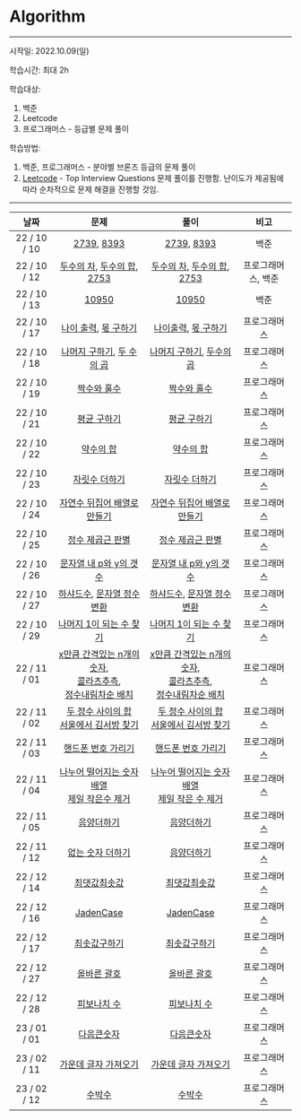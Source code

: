 # Algorithm
------

시작일: 2022.10.09(일)

학습시간: 최대 2h

학습대상: 

1. 백준
1. Leetcode
1. 프로그래머스 - 등급별 문제 풀이

학습방법: 

1. 백준, 프로그래머스 - 분야별 브론즈 등급의 문제 풀이
1. [Leetcode](https://leetcode.com/explore/interview/card/top-interview-questions-easy/) - Top Interview Questions 문제 풀이를 진행함. 난이도가 제공됨에 따라 순차적으로 문제 해결을 진행할 것임.

------



|     날짜      |                             문제                             |                             풀이                             |        비고        |
| :-----------: | :----------------------------------------------------------: | :----------------------------------------------------------: | :----------------: |
| 22 / 10 / 10  | [2739](https://www.acmicpc.net/problem/2739), [8393](https://www.acmicpc.net/problem/8393) | [2739](https://github.com/LeeJoobang/Algorithm/blob/main/001_Swift/Algorithm/Algorithm/2739.swift), [8393](https://github.com/LeeJoobang/Algorithm/blob/main/001_Swift/Algorithm/Algorithm/8393.swift) |        백준        |
| 22 / 10 / 12  | [두수의 차](https://school.programmers.co.kr/learn/courses/30/lessons/120803), [두수의 합](https://school.programmers.co.kr/learn/courses/30/lessons/120802), [2753](https://www.acmicpc.net/problem/2753) | [두수의 차](https://github.com/LeeJoobang/Algorithm/blob/main/001_Swift/Algorithm/Algorithm/minus.swift), [두수의 합](https://github.com/LeeJoobang/Algorithm/blob/main/001_Swift/Algorithm/Algorithm/sum.swift), [2753](https://github.com/LeeJoobang/Algorithm/blob/main/001_Swift/Algorithm/Algorithm/2753.swift) | 프로그래머스, 백준 |
| 22 / 10 / 13  |        [10950](https://www.acmicpc.net/problem/10950)        | [10950](https://github.com/LeeJoobang/Algorithm/blob/main/001_Swift/Algorithm/Algorithm/10950.swift) |        백준        |
| 22 / 10 / 17  | [나이 출력](https://school.programmers.co.kr/learn/courses/30/lessons/120820), [몫 구하기](https://school.programmers.co.kr/learn/courses/30/lessons/120805) | [나이출력](https://github.com/LeeJoobang/Algorithm/blob/main/001_Swift/Algorithm/Algorithm/age.swift), [몫 구하기](https://github.com/LeeJoobang/Algorithm/blob/main/001_Swift/Algorithm/Algorithm/quotient.swift) |    프로그래머스    |
| 22 / 10 / 18  | [나머지 구하기](https://school.programmers.co.kr/learn/courses/30/lessons/120810), [두 수의 곱](https://school.programmers.co.kr/learn/courses/30/lessons/120804) | [나머지 구하기](https://github.com/LeeJoobang/Algorithm/blob/main/001_Swift/Algorithm/Algorithm/%EB%82%98%EB%A8%B8%EC%A7%80%EA%B5%AC%ED%95%98%EA%B8%B0.swift), [두수의 곱](https://github.com/LeeJoobang/Algorithm/blob/main/001_Swift/Algorithm/Algorithm/%EB%91%90%EC%88%98%EC%9D%98%EA%B3%B1.swift) |    프로그래머스    |
| 22 / 10 / 19  | [짝수와 홀수](https://school.programmers.co.kr/learn/courses/30/lessons/12937) | [짝수와 홀수](https://github.com/LeeJoobang/Algorithm/blob/main/001_Swift/Algorithm/Algorithm/%EC%A7%9D%EC%88%98%EC%99%80%ED%99%80%EC%88%98.swift) |    프로그래머스    |
| 22 / 10  / 21 | [평균 구하기](https://school.programmers.co.kr/learn/courses/30/lessons/12944) | [평균 구하기](https://github.com/LeeJoobang/Algorithm/blob/main/001_Swift/Algorithm/Algorithm/%ED%8F%89%EA%B7%A0%EA%B5%AC%ED%95%98%EA%B8%B0.swift) |    프로그래머스    |
| 22 / 10 / 22  | [약수의 합](https://school.programmers.co.kr/learn/courses/30/lessons/12928) | [약수의 합](https://github.com/LeeJoobang/Algorithm/blob/main/001_Swift/Algorithm/Algorithm/%EC%95%BD%EC%88%98%EA%B5%AC%ED%95%98%EA%B8%B0.swift) |    프로그래머스    |
| 22 / 10 / 23  | [자릿수 더하기](https://school.programmers.co.kr/learn/courses/30/lessons/12931) | [자릿수 더하기](https://github.com/LeeJoobang/Algorithm/blob/main/001_Swift/Algorithm/Algorithm/%EC%9E%90%EB%A6%BF%EC%88%98%EA%B5%AC%ED%95%98%EA%B8%B0.swift) |    프로그래머스    |
| 22 / 10 / 24  | [자연수 뒤집어 배열로 만들기](https://school.programmers.co.kr/learn/courses/30/lessons/12932) | [자연수 뒤집어 배열로 만들기](https://github.com/LeeJoobang/Algorithm/blob/main/001_Swift/Algorithm/Algorithm/%EC%9E%90%EC%97%B0%EC%88%98%EB%92%A4%EC%A7%91%EC%96%B4%EB%B0%B0%EC%97%B4%EB%A7%8C%EB%93%A4%EA%B8%B0.swift) |    프로그래머스    |
| 22 / 10 / 25  | [정수 제곱근 판별](https://school.programmers.co.kr/learn/courses/30/lessons/12934) | [정수 제곱근 판별](https://github.com/LeeJoobang/Algorithm/blob/main/001_Swift/Algorithm/Algorithm/%EC%A0%95%EC%88%98%EC%A0%9C%EA%B3%B1%EA%B7%BC%ED%8C%90%EB%B3%84.swift) |    프로그래머스    |
| 22 / 10 / 26  | [문자열 내 p와 y의 갯수](https://school.programmers.co.kr/learn/courses/30/lessons/12916) | [문자열 내 p와 y의 갯수](https://github.com/LeeJoobang/Algorithm/blob/main/001_Swift/Algorithm/Algorithm/%EB%AC%B8%EC%9E%90%EC%97%B4p%EC%99%80y%EC%9D%98%EA%B0%AF%EC%88%98.swift) |    프로그래머스    |
| 22 / 10 / 27  | [하샤드수](https://school.programmers.co.kr/learn/courses/30/lessons/12947), [문자열 정수변환](https://school.programmers.co.kr/learn/courses/30/lessons/12925) | [하샤드수](https://github.com/LeeJoobang/Algorithm/blob/main/001_Swift/Algorithm/Algorithm/%ED%95%98%EC%83%A4%EB%93%9C%EC%88%98.swift), [문자열 정수변환](https://github.com/LeeJoobang/Algorithm/blob/main/001_Swift/Algorithm/Algorithm/%EB%AC%B8%EC%9E%90%EC%97%B4%EC%A0%95%EC%88%98%EB%A1%9C%EB%B0%94%EA%BE%B8%EA%B8%B0.swift) |    프로그래머스    |
| 22 / 10 / 29  | [나머지 1이 되는 수 찾기](https://school.programmers.co.kr/learn/courses/30/lessons/87389) | [나머지 1이 되는 수 찾기](https://github.com/LeeJoobang/Algorithm/blob/main/001_Swift/Algorithm/Algorithm/%EB%82%98%EB%A8%B8%EC%A7%801%EB%90%98%EB%8A%94%EC%88%98.swift) |    프로그래머스    |
| 22 / 11 / 01  | [x만큼 간격있는 n개의 숫자](https://school.programmers.co.kr/learn/courses/30/lessons/12954),<br />[콜라츠추측](https://school.programmers.co.kr/learn/courses/30/lessons/12943),<br /> [정수내림차순 배치](https://school.programmers.co.kr/learn/courses/30/lessons/12933) | [x만큼 간격있는 n개의 숫자](https://github.com/LeeJoobang/Algorithm/blob/main/001_Swift/Algorithm/Algorithm/x%EB%A7%8C%ED%81%BC%EA%B0%84%EA%B2%A9n%EA%B0%9C%EC%88%AB%EC%9E%90.swift),<br />[콜라츠추측](https://github.com/LeeJoobang/Algorithm/blob/main/001_Swift/Algorithm/Algorithm/%EC%BD%9C%EB%9D%BC%EC%B8%A0.swift),<br /> [정수내림차순 배치](https://github.com/LeeJoobang/Algorithm/blob/main/001_Swift/Algorithm/Algorithm/%EC%A0%95%EC%88%98%EB%82%B4%EB%A6%BC%EC%B0%A8%EC%88%9C.swift) |    프로그래머스    |
| 22 / 11 / 02  | [두 정수 사이의 합](https://school.programmers.co.kr/learn/courses/30/lessons/12912)<br />[서울에서 김서방 찾기](https://school.programmers.co.kr/learn/courses/30/lessons/12919) | [두 정수 사이의 합](https://github.com/LeeJoobang/Algorithm/blob/main/001_Swift/Algorithm/Algorithm/%EB%91%90%EC%A0%95%EC%88%98%EC%82%AC%EC%9D%B4%EC%9D%98%ED%95%A9.swift)<br />[서울에서 김서방 찾기](https://github.com/LeeJoobang/Algorithm/blob/main/001_Swift/Algorithm/Algorithm/%EC%84%9C%EC%9A%B8%EC%97%90%EC%84%9C%EA%B9%80%EC%84%9C%EB%B0%A9%EC%B0%BE%EA%B8%B0.swift) |    프로그래머스    |
| 22 / 11 / 03  | [핸드폰 번호 가리기](https://school.programmers.co.kr/learn/courses/30/lessons/12948) | [핸드폰 번호 가리기](https://github.com/LeeJoobang/Algorithm/blob/main/001_Swift/Algorithm/Algorithm/%ED%95%B8%EB%93%9C%ED%8F%B0%EB%B2%88%ED%98%B8%EA%B0%80%EB%A6%AC%EA%B8%B0.swift) |    프로그래머스    |
| 22 / 11 / 04  | [나누어 떨어지는 숫자배열](https://school.programmers.co.kr/learn/courses/30/lessons/12910)<br />[제일 작은수 제거](https://school.programmers.co.kr/learn/courses/30/lessons/12935) | [나누어 떨어지는 숫자 배열](https://github.com/LeeJoobang/Algorithm/blob/main/001_Swift/Algorithm/Algorithm/%EB%82%98%EB%88%84%EC%96%B4%EB%96%A8%EC%96%B4%EC%A7%80%EB%8A%94%EC%88%AB%EC%9E%90%EB%B0%B0%EC%97%B4.swift)<br />[제일 작은 수 제거](https://github.com/LeeJoobang/Algorithm/blob/main/001_Swift/Algorithm/Algorithm/%EC%A0%9C%EC%9D%BC%EC%9E%91%EC%9D%80%EC%88%98%EC%A0%9C%EA%B1%B0%ED%95%98%EA%B8%B0.swift) |    프로그래머스    |
| 22 / 11 / 05  | [음양더하기](https://school.programmers.co.kr/learn/courses/30/lessons/76501) | [음양더하기](https://github.com/LeeJoobang/Algorithm/blob/main/001_Swift/Algorithm/Algorithm/%EC%9D%8C%EC%96%91%EB%8D%94%ED%95%98%EA%B8%B0.swift) |    프로그래머스    |
| 22 / 11 / 12  | [없는 숫자 더하기](https://school.programmers.co.kr/learn/courses/30/lessons/86051) | [음양더하기](https://github.com/LeeJoobang/Algorithm/blob/main/001_Swift/Algorithm/Algorithm/%EC%97%86%EB%8A%94%EC%88%AB%EC%9E%90%EB%8D%94%ED%95%98%EA%B8%B0.swift) |    프로그래머스    |
| 22 / 12 / 14  | [최댓값최솟값](https://school.programmers.co.kr/learn/courses/30/lessons/12939?language=swift) | [최댓값최솟값](https://github.com/LeeJoobang/Algorithm/blob/main/001_Swift/Algorithm/Algorithm/최댓값최솟값.swift) |    프로그래머스    |
| 22 / 12 / 16  | [JadenCase](https://school.programmers.co.kr/learn/courses/30/lessons/12951) | [JadenCase](https://github.com/LeeJoobang/Algorithm/blob/main/001_Swift/Algorithm/Algorithm/JadenCae.swift) |    프로그래머스    |
| 22 / 12 / 17  | [최솟값구하기](https://school.programmers.co.kr/learn/courses/30/lessons/12941) | [최솟값구하기](https://github.com/LeeJoobang/Algorithm/blob/main/001_Swift/Algorithm/Algorithm/최솟값구하기.swift) |    프로그래머스    |
| 22 / 12 / 27  | [올바른 괄호](https://school.programmers.co.kr/learn/courses/30/lessons/12909) | [올바른 괄호](https://github.com/LeeJoobang/Algorithm/blob/main/001_Swift/Algorithm/Algorithm/올바른괄호.swift) |    프로그래머스    |
| 22 / 12 / 28  | [피보나치 수](https://school.programmers.co.kr/learn/courses/30/lessons/12945) | [피보나치 수](https://github.com/LeeJoobang/Algorithm/commit/ccf7ab910c50d6ba90dfc43a114fc16d24db32f0#diff-996934afccb5342a29aceeda8f8d4d522b99dce86ea10ab886df5cdc26f521e7) |    프로그래머스    |
| 23 / 01 / 01  | [다음큰숫자](https://school.programmers.co.kr/learn/courses/30/lessons/12911) | [다음큰숫자](https://github.com/LeeJoobang/Algorithm/commit/536c41a9ddc3e1ba35ed19f4ab4cb6c75eb1dcfa) |    프로그래머스    |
| 23 / 02 / 11  | [가운데 글자 가져오기](https://school.programmers.co.kr/learn/courses/30/lessons/12903) | [가운데 글자 가져오기](https://github.com/LeeJoobang/Algorithm/commit/628f6c10965bdc1ccbe42dec69ecc97ed469ee5c) |    프로그래머스    |
| 23 / 02 / 12  | [수박수](https://school.programmers.co.kr/learn/courses/30/lessons/12922) | [수박수](https://github.com/LeeJoobang/Algorithm/blob/main/001_Swift/Algorithm/Algorithm/수박수.swift) |    프로그래머스    |
